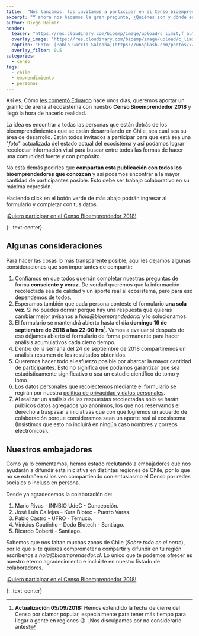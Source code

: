 ```yaml
---
title:  "Nos lanzamos: los invitamos a participar en el Censo bioemprendedor 2018"
excerpt: "Y ahora nos hacemos la gran pregunta, ¿Quiénes son y dónde están los bioemprendedores en Chile?"
author: Diego Belmar
header:
  teaser: "https://res.cloudinary.com/bioemp/image/upload/c_limit,f_auto,q_auto,w_400/b2/plaza_italia-gr6nq0.jpg"
  overlay_image: "https://res.cloudinary.com/bioemp/image/upload/c_limit,f_auto,q_auto,w_1200/b2/plaza_italia-gr6nq0.jpg"
  caption: "Foto: [Pablo García Saldaña](https://unsplash.com/photos/xZjS1PxZE1Q) @ Unsplash"
  overlay_filter: 0.5
categories:
  - censo
tags:
  - chile
  - emprendimiento
  - personas
---
```


Así es. Cómo [les comentó Eduardo](https://bioemprendedor.cl/2018/08/censo-bioemprendedor/) hace unos días, queremos aportar un granito de arena al ecosistema con nuestro **Censo Bioemprendedor 2018** y llegó la hora de hacerlo realidad.

La idea es encontrar a todas las personas que están detrás de los bioemprendimientos que se están desarrollando en Chile, sea cual sea su área de desarrollo. Están todos invitados a participar para que está sea una "_foto_" actualizada del estado actual del ecosistema y así podamos lograr recolectar información vital para buscar entre todos las formas de hacer una comunidad fuerte y con propósito.

No está demás pedirles que **compartan esta publicación con todos los bioemprendedores que conozcan** y así podamos encontrar a la mayor cantidad de participantes posible. Esto debe ser trabajo colaborativo en su máxima expresión.

Haciendo click en el botón verde de más abajo podrán ingresar al formulario y completar con tus datos.

<p><a href="http://goo.gl/RLu1z5" class="btn btn--success btn--x-large" onclick="ga('send', 'event', 'click', 'formulario', 'censo2018', '0');"> <i class="far fa-clipboard-list"></i> ¡Quiero participar en el Censo Bioemprendedor 2018!</a></p>
{: .text-center}

## Algunas consideraciones

Para hacer las cosas lo más transparente posible, aquí les dejamos algunas consideraciones que son importantes de compartir:

1. Confiamos en que todos querrán completar nuestras preguntas de forma **consciente y veraz**. De verdad queremos que la información recolectada sea de calidad y un aporte real al ecosistema, pero para eso dependemos de todos.
2. Esperamos también que cada persona conteste el formulario **una sola vez**. Si no puedes dormir porque hay una respuesta que quieras cambiar mejor avísanos a _hola@bioemprendedor.cl_ y lo solucionamos.
3. El formulario se mantendrá abierto hasta el día **domingo 16 de septiembre de 2018 a las 22:00 hrs**[^1]. Vamos a evaluar si después de eso déjamos abierto el formulario de forma permanente para hacer análisis acumulativos cada cierto tiempo.
4. Dentro de la semana del 24 de septiembre de 2018 compartiremos un análisis resumen de los resultados obtenidos.
5. Queremos hacer todo el esfuerzo posible por abarcar la mayor cantidad de participantes. Esto no significa que podamos garantizar que sea estadísticamente significativo o sea un estudio científico de tomo y lomo.
6. Los datos personales que recolectemos mediante el formulario se regirán por nuestra [política de privacidad y datos personales](https://bioemprendedor.cl/politicas/).
7. Al realizar un análisis de las respuestas recolectadas solo se harán públicos datos agregados y/o anónimos, los que nos reservamos el derecho a traspasar a iniciativas que con que logremos un acuerdo de colaboración porque consideramos sean un aporte real al ecosistema (Insistimos que esto no incluirá en ningún caso nombres y correos electrónicos).

## Nuestros embajadores

Como ya lo comentamos, hemos estado reclutando a embajadores que nos ayudarán a difundir esta iniciativa en distintas regiones de Chile, por lo que no se extrañen si los ven compartiendo con entusiasmo el Censo por redes sociales o incluso en persona.

Desde ya agradecemos la colaboración de:

1. Mario Rivas - INNBIO UdeC - Concepción.
2. José Luis Callejas - Kura Biotec - Puerto Varas.
3. Pablo Castro - UFRO - Temuco.
4. Vinicius Coutinho - Dodo Biotech - Santiago.
5. Ricardo Doberti - Santiago.

Sabemos que nos faltan muchas zonas de Chile (_Sobre todo en el norte_), por lo que si te quieres comprometer a compartir y difundir en tu región escríbenos a _hola@bioemprendedor.cl_. Lo único que te podemos ofrecer es nuestro eterno agradecimiento e incluirte en nuestro listado de colaboradores.

<p><a href="http://goo.gl/RLu1z5" class="btn btn--success btn--x-large" onclick="ga('send', 'event', 'click', 'formulario', 'censo2018', '0');"> <i class="far fa-clipboard-list"></i> ¡Quiero participar en el Censo Bioemprendedor 2018!</a></p>
{: .text-center}

[^1]: **Actualización 05/09/2018:** Hemos extendido la fecha de cierre del Censo por clamor popular, especialmente para tener más tiempo para llegar a gente en regiones :wink:. ¡Nos disculpamos por no considerarlo antes!
